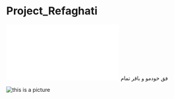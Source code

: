 # Project_Refaghati
![ALT](/path/image.ext)
فق خودمو و باقر
تمام

![this is a picture](/Desktop/123.png "title")

